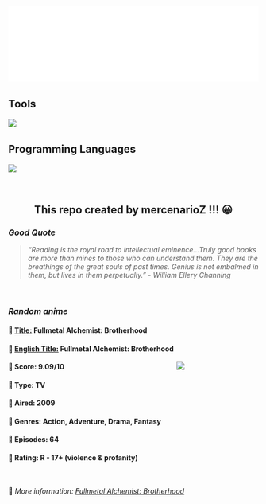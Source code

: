 
<img src="svg/nai.svg" />

<p>
  <h2>Tools</h2>
  <a href="https://skillicons.dev">
    <img src="https://skillicons.dev/icons?i=git,bash,vim,ubuntu,tensorflow,pytorch,docker,raspberrypi" />
  </a>

  <br />

  <h2>Programming Languages</h2>

  <a href="https://skillicons.dev">
    <img src="https://skillicons.dev/icons?i=python,c,cpp" />
  </a>
</p>

<br />

<h2 align="center">This repo created by mercenarioZ !!! 😀</h2>
<h3><i>Good Quote</i></h3>

<blockquote>
<i>
“Reading is the royal road to intellectual eminence...Truly good books are more than mines to those who can understand them. They are the breathings of the great souls of past times. Genius is not embalmed in them, but lives in them perpetually.” - William Ellery Channing
</i>
</blockquote>

<br />

<h3><i>Random anime</i></h3>

<h4>
  <strong>🥭 <u>Title:</u></strong> Fullmetal Alchemist: Brotherhood
</h4>

<h4>🌿 <u>English Title:</u> Fullmetal Alchemist: Brotherhood</h4>

<img align="right" width="165" src=https://cdn.myanimelist.net/images/anime/1208/94745.jpg />

<h4>🌱 Score: 9.09/10</h4>

<h4>🌲 Type: TV</h4>

<h4>🌴 Aired: 2009</h4>

<h4>🌵 Genres: Action, Adventure, Drama, Fantasy</h4>

<h4>🥑 Episodes: 64</h4>

<h4>🍏 Rating: R - 17+ (violence & profanity)</h4>

<br />

🍂 *More information: [Fullmetal Alchemist: Brotherhood](https://myanimelist.net/anime/5114/Fullmetal_Alchemist__Brotherhood)*
    